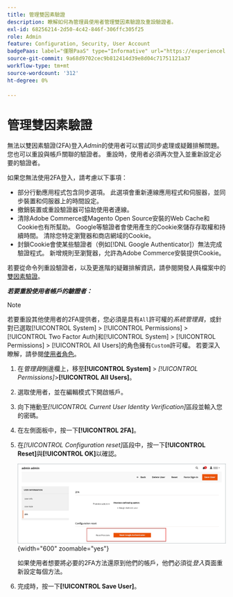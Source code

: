 ```yaml
---
title: 管理雙因素驗證
description: 瞭解如何為管理員使用者管理雙因素驗證及重設驗證者。
exl-id: 68256214-2d50-4c42-846f-306ffc305f25
role: Admin
feature: Configuration, Security, User Account
badgePaas: label="僅限PaaS" type="Informative" url="https://experienceleague.adobe.com/en/docs/commerce/user-guides/product-solutions" tooltip="僅適用於雲端專案(Adobe管理的PaaS基礎結構)和內部部署專案的Adobe Commerce 。"
source-git-commit: 9a68d9702cec9b812414d39e8d04c71751121a37
workflow-type: tm+mt
source-wordcount: '312'
ht-degree: 0%

---
```


# 管理雙因素驗證

無法以雙因素驗證(2FA)登入&#x200B;_Admin_&#x200B;的使用者可以嘗試同步處理或疑難排解問題。 您也可以重設與帳戶關聯的驗證者。 重設時，使用者必須再次登入並重新設定必要的驗證者。

如果您無法使用2FA登入，請考慮以下事項：

- 部分行動應用程式包含同步選項。 此選項會重新連線應用程式和伺服器，並同步裝置和伺服器上的時間設定。
- 撤銷裝置或重設驗證器可協助使用者連線。
- 清除Adobe Commerce或Magento Open Source安裝的Web Cache和Cookie也有所幫助。 Google等驗證者會使用產生的Cookie來儲存存取權和持續時間。 清除您特定瀏覽器和商店網域的Cookie。
- 封鎖Cookie會使某些驗證者（例如[!DNL Google Authenticator]）無法完成驗證程式。 新增規則至瀏覽器，允許為Adobe Commerce安裝提供Cookie。

若要從命令列重設驗證者，以及更進階的疑難排解資訊，請參閱開發人員檔案中的[雙因素驗證](https://developer.adobe.com/commerce/testing/functional-testing-framework/two-factor-authentication/)。

**_若要重設使用者帳戶的驗證者：_**

>[!NOTE]
>
>若要重設其他使用者的2FA提供者，您必須是具有`All`許可權的&#x200B;_系統管理員_，或針對已選取[!UICONTROL System] > [!UICONTROL Permissions] > [!UICONTROL Two Factor Auth]和[!UICONTROL System] > [!UICONTROL Permissions] > [!UICONTROL All Users]的角色擁有`Custom`許可權。 若要深入瞭解，請參閱[使用者角色](permissions-user-roles.md)。

1. 在&#x200B;_管理員_&#x200B;側邊欄上，移至&#x200B;**[!UICONTROL System]** > _[!UICONTROL Permissions]_>**[!UICONTROL All Users]**。

1. 選取使用者，並在編輯模式下開啟帳戶。

1. 向下捲動至&#x200B;_[!UICONTROL Current User Identity Verification]_&#x200B;區段並輸入您的密碼。

1. 在左側面板中，按一下&#x200B;**[!UICONTROL 2FA]**。

1. 在&#x200B;_[!UICONTROL Configuration reset]_&#x200B;區段中，按一下&#x200B;**[!UICONTROL Reset]**&#x200B;與&#x200B;**[!UICONTROL OK]**&#x200B;以確認。

   ![使用者帳戶 — 啟用2FA](./assets/admin-2fa-config-reset-providers.png){width="600" zoomable="yes"}

   如果使用者想要將必要的2FA方法還原到他們的帳戶，他們必須從&#x200B;_登入_&#x200B;頁面重新設定每個方法。

1. 完成時，按一下&#x200B;**[!UICONTROL Save User]**。
